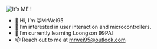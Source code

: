 ![It's ME !]()
- 👋 Hi, I’m @MrWei95
- 👀 I’m interested in user interaction and microcontrollers.
- 🌱 I’m currently learning Loongson 99PAI
- 📫 Reach out to me at mrwei95@outlook.com
<!---
MrWei95/MrWei95 is a ✨ special ✨ repository because its `README.md` (this file) appears on your GitHub profile.
You can click the Preview link to take a look at your changes.
--->
